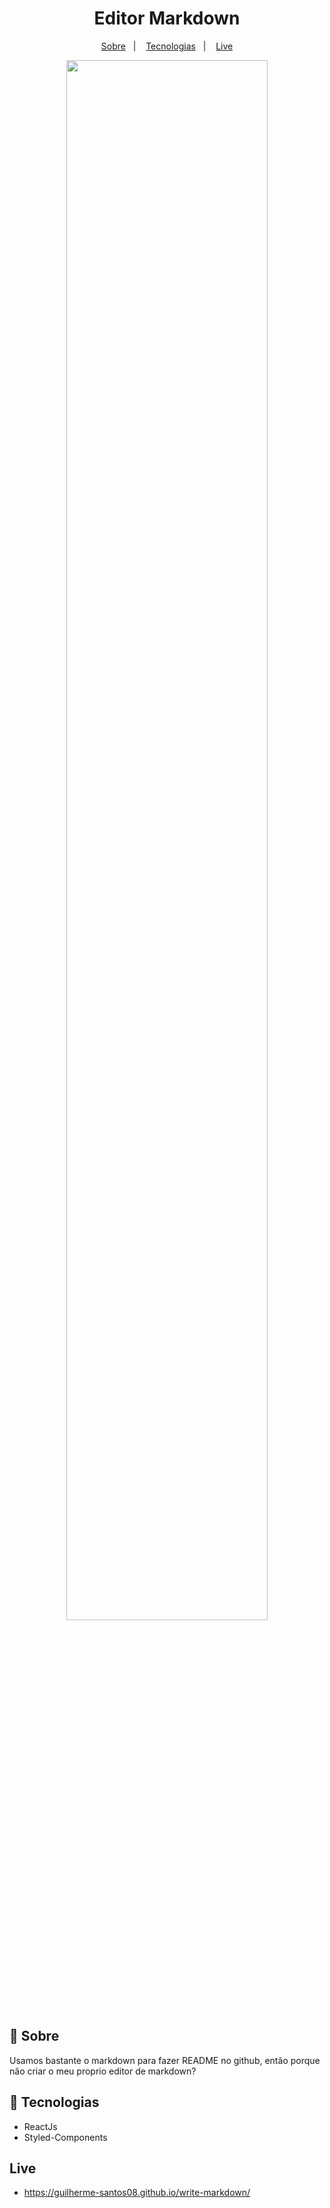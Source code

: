 <h1 align="center">Editor Markdown</h1>

<p align="center">
  <a href="#-sobre">Sobre</a>&nbsp;&nbsp;&nbsp;|&nbsp;&nbsp;&nbsp;
  <a href="#-tecnologias">Tecnologias</a>&nbsp;&nbsp;&nbsp;|&nbsp;&nbsp;&nbsp;
  <a href="#-live">Live</a>
</p>

<p align="center">
<img src="https://i.imgur.com/fcp1rHH.png" width="80%"/>
</p>

## 📖 Sobre
Usamos bastante o markdown para fazer README no github, então porque não criar o meu proprio editor de markdown? 

## 🚀 Tecnologias
* ReactJs
* Styled-Components

## Live
* https://guilherme-santos08.github.io/write-markdown/
